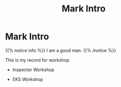 ﻿---
title: "Mark Intro"
chapter: false
weight: 1
---

# Mark Intro

{{% notice info %}}
I am a good man.
{{% /notice  %}}

This is my record for workshop

* Inspector Workshop

* EKS Workshop

